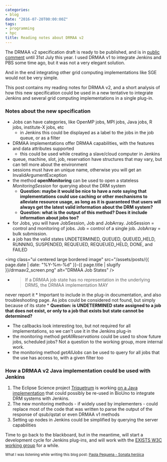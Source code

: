 ```yaml
---
categories:
- blog
date: "2016-07-20T00:00:00Z"
tags:
- programming
- hpc
title: Reading notes about DRMAA v2
---
```


The DRMAA v2 specification draft is ready to be published, and is in [public
comment](https://redmine.ogf.org/boards/36/topics/494) until 31st July this year.
I used DRMAA v1 to integrate Jenkins and PBS some time ago, but it was not a
very elegant solution.

And in the end integrating other grid computing implementations like SGE would
not be very simple.

This post contains my reading notes for DRMAA v2, and a short analysis of how
this new specification could be used in a new tentative to integrate
Jenkins and several grid computing implementations in a single plug-in.

<!--more-->

### Notes about the new specification

* Jobs can have categories, like OpenMP jobs, MPI jobs, Java jobs, R jobs,
institute-X jobs, etc
    * in Jenkins this could be displayed as a label to
the jobs in the job queue, or as a filter
* DRMAA implementations offer DRMAA capabilities, with the features and data
attributes supported
    * this could be used while creating a slave/cloud computer in Jenkins
* queue, machine, slot, job, reservation have structures that may vary,
but can tell more about the environment
* sessions must have an unique name, otherwise you will get an
InvalidArgumentException
* the method **openMonitoring** can be used to open a stateless *MonitoringSession*
for querying about the DRM system
    * **Question: maybe it would be nice to have a note saying that implementations could
    use caching or other mechanisms to alleviate resource usage, as long as it is
    guaranteed that users will always get the latest valid information about the DRM
    system?**
    * **Question: what is the output of this method? Does it include information
    about jobs too?**
* for Jobs, you will have JobSession, Job and JobArray. JobSession = control and
monitoring of jobs. Job = control of a single job. JobArray = bulk submission.
* a job has the valid states UNDETERMINED, QUEUED, QUEUED_HELD, RUNNING,
SUSPENDED, REQUEUED, REQUEUED_HELD, DONE, and FAILED

<img class="ui centered large bordered image" src="/assets/posts/{{ page.date | date: "%Y-%m-%d" }}-{{ page.title | slugify }}/drmaav2_screen.png" alt="DRMAA Job States" />

* <blockquote>If a DRMAA job state has no representation in the underlying DRMS, the DRMAA implementation MAY
never report it</blockquote>
    * Important to include in the plug-in documentation, and also troubleshooting page. As
    jobs could be considered not found, but simply because of its state
    * **Question: is UNDETERMINED state assigned to a job that does not exist, or
    only to a job that exists but state cannot be determined?**
* The callbacks look interesting too, but not required for all implementations, so
we can't use it in the Jenkins plug-in
* the monitoring method *getAllReservations* could be used to show future jobs, scheduled
jobs? Not a question to the working group, more internal work.
* the monitoring method *getAllJobs* can be used to query for all jobs that the use
has access to, with a given filter too

### How a DRMAA v2 Java implementation could be used with Jenkins

1. The Eclipse Science project [Triquetrum](https://projects.eclipse.org/projects/technology.triquetrum)
is working [on a Java implementation](https://www.ogf.org/pipermail/drmaa-wg/2016-July/001562.html)
that could possibly be re-used in BioUno to integrate DRM systems with Jenkins.
2. The new monitoring methods - if widely used by implementers - could replace
most of the code that was written to parse the output of the response of qsub/qstat or
even DRMAA v1 methods
3. Setting up nodes in Jenkins could be simplified by querying the server capabilities

Time to go back to the blackboard, but in the meantime, will start a development cycle
for Jenkins plug-ins, and will work with the [EXISTS W3C working group](https://github.com/w3c/sparql-exists)
for a while.

<small>What I was listening while writing this blog post: [Paola Pequena - Sonata her&oacute;ica](https://www.youtube.com/watch?v=vh9RI0aLidQ)</small>
